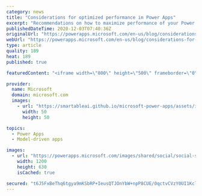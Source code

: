 ```yaml
---
category: news
title: "Considerations for optimized performance in Power Apps"
excerpt: "Recommendations on how to maximize performance of your Power Apps "
publishedDateTime: 2020-12-03T07:40:36Z
originalUrl: "https://powerapps.microsoft.com/en-us/blog/considerations-for-optimized-performance-in-power-apps/"
webUrl: "https://powerapps.microsoft.com/en-us/blog/considerations-for-optimized-performance-in-power-apps/"
type: article
quality: 189
heat: 189
published: true

featuredContent: "<iframe width=\"800\" height=\"500\" frameborder=\"0\" src=\"https://www.youtube.com/embed/jcKoqC9Vfmo\" allow=\"accelerometer; autoplay; encrypted-media; gyroscope; picture-in-picture\" allowfullscreen></iframe>"

provider:
  name: Microsoft
  domain: microsoft.com
  images:
    - url: "https://smartableai.github.io/microsoft-power-apps/assets/images/organizations/microsoft.com-50x50.jpg"
      width: 50
      height: 50

topics:
  - Power Apps
  - Model-driven apps

images:
  - url: "https://powerapps.microsoft.com/images/shared/social/social-share-post-ignite.png"
    width: 1200
    height: 630
    isCached: true

secured: "t6J5FxBeThq6tgya9mKSbRP+IeusQTJOnYbW+npP8CUE/0qctvCVzY0UI1KclUaLw+Lbc45O9D9jAWGcDeJAJVcJK/xyEK4PpSHhMVZfY0BYBnr8qVDJ+rnkjdZ+dYcyBHwdZyWriK9sm8IXX/lpa0kYnxcliAWpGBAu0Jt802lqQ7+WkmVEsacDrgrj4TBoiv8/U4gKjzQ4uhMa41oc/u8ZunEUqSs1e8JZdhhOi2Ph9XeykdvIUl4FKLzc9sP+o2uvVsbchbvKlhyZ03G+8IB+dKYktvRI8PfSqXbCrRfYVVH+4esJRqcuipLoPhfVnExRmgaNkdKfG7eLm0Y3C4CEyyddDWrww92MxkJhb6kLuldAVOfYtguhxle/0Eyq2zEqBXrNV++9TRcErdB+mmoqQONV1z9S7PFOLOictxlfV4bHNfh/pzpGIn/0ZD4RGYSy8CMHyjHUTDwgmxPf/A==;GB8t9W6VU/uNEaOOmXlCaw=="
---
```


